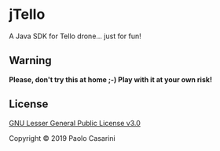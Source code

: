 # jTello
A Java SDK for Tello drone... just for fun!

## Warning
**Please, don't try this at home ;-) Play with it at your own risk!**

## License
[GNU Lesser General Public License v3.0](https://www.gnu.org/licenses/lgpl-3.0.en.html)

Copyright © 2019 Paolo Casarini
